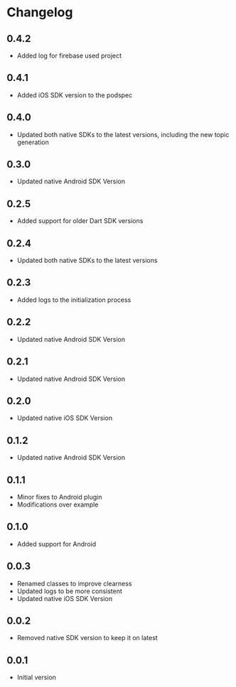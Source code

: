 # Changelog

## 0.4.2
* Added log for firebase used project

## 0.4.1
* Added iOS SDK version to the podspec

## 0.4.0
* Updated both native SDKs to the latest versions, including the new topic generation

## 0.3.0
* Updated native Android SDK Version

## 0.2.5
* Added support for older Dart SDK versions

## 0.2.4
* Updated both native SDKs to the latest versions

## 0.2.3
* Added logs to the initialization process

## 0.2.2
* Updated native Android SDK Version

## 0.2.1
* Updated native Android SDK Version

## 0.2.0
* Updated native iOS SDK Version

## 0.1.2
* Updated native Android SDK Version

## 0.1.1
* Minor fixes to Android plugin
* Modifications over example

## 0.1.0
* Added support for Android

## 0.0.3
* Renamed classes to improve clearness
* Updated logs to be more consistent 
* Updated native iOS SDK Version

## 0.0.2
* Removed native SDK version to keep it on latest

## 0.0.1

* Initial version
